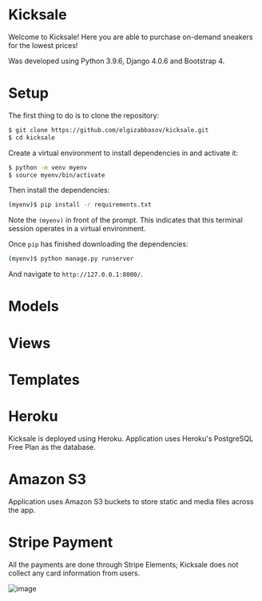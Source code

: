 # Kicksale
Welcome to Kicksale!
Here you are able to purchase on-demand sneakers for the lowest prices!

Was developed using Python 3.9.6, Django 4.0.6 and Bootstrap 4.

# Setup
The first thing to do is to clone the repository:
```sh
$ git clone https://github.com/elgizabbasov/kicksale.git
$ cd kicksale
```

Create a virtual environment to install dependencies in and activate it:

```sh
$ python -m venv myenv
$ source myenv/bin/activate
```

Then install the dependencies:

```sh
(myenv)$ pip install -r requirements.txt
```

Note the `(myenv)` in front of the prompt. This indicates that this terminal
session operates in a virtual environment.

Once `pip` has finished downloading the dependencies:

```sh
(myenv)$ python manage.py runserver
```
And navigate to `http://127.0.0.1:8000/`.

# Models

# Views

# Templates

# Heroku
Kicksale is deployed using Heroku.
Application uses Heroku's PostgreSQL Free Plan as the database.

# Amazon S3
Application uses Amazon S3 buckets to store static and media files across the app.

# Stripe Payment
All the payments are done through Stripe Elements; Kicksale does not collect any card information from users. 

![image](https://user-images.githubusercontent.com/72108920/179429046-dd680d32-010b-45de-994a-583ca04c7221.png)
